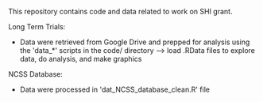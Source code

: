 

This repository contains code and data related to work on SHI grant.


Long Term Trials:

- Data were retrieved from Google Drive and prepped for analysis using the 'data_*' scripts in the code/ directory 
    --> load .RData files to explore data, do analysis, and make graphics
    

NCSS Database:

- Data were processed in 'dat_NCSS_database_clean.R' file

